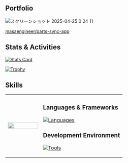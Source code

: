 ## Portfolio
![スクリーンショット 2025-04-25 0 24 11](https://github.com/user-attachments/assets/cd5b6ccc-6b48-4993-b493-ce3356288121)  

[masaengineer/parts-sync-app](https://github.com/masaengineer/parts-sync-app)


## Stats & Activities

[![Stats Card](https://github-profile-summary-cards.vercel.app/api/cards/stats?username=masaengineer&theme=tokyonight)](https://github.com/vn7n24fzkq/github-profile-summary-cards)

[![Trophy](https://github-profile-trophy.vercel.app/?username=masaengineer&theme=tokyonight&title=-Stars,-Followers,-Reviews,-Experience)](https://github.com/ryo-ma/github-profile-trophy)


## Skills

<table>
<tr>
<td width="30%">
<img src="https://github.com/user-attachments/assets/2ad1bd7d-180c-4cec-a569-24c445afb171" width="100%" height="100%">
</td>
<td style="vertical-align: bottom;">

### Languages & Frameworks

[![Languages](https://skillicons.dev/icons?i=ruby,rails,html,css,aaa,js,tailwind,jquery,sass,react&perline=5)](https://skillicons.dev)

### Development Environment

[![Tools](https://skillicons.dev/icons?i=aws,git,github,postgresql,mysql,docker,redis,vscode,vim,figma,postman,notion&perline=6)](https://skillicons.dev)

</td>
</tr>
</table>
